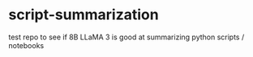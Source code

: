# script-summarization
test repo to see if 8B LLaMA 3 is good at summarizing python scripts / notebooks
